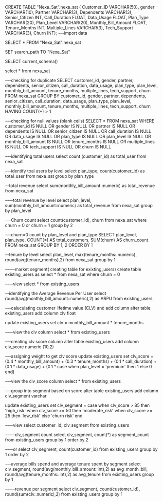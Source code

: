 CREATE TABLE "Nexa_Sat".nexa_sat (
Customer_ID VARCHAR(50),
gender VARCHAR(10),
Partner VARCHAR(3),
Dependents VARCHAR(3),
Senior_Citizen INT,
Call_Duration FLOAT,
Data_Usage FLOAT,
Plan_Type VARCHAR(20),
Plan_Level VARCHAR(20),
Monthly_Bill_Amount FLOAT,
Tenure_Months INT,
Multiple_Lines VARCHAR(3),
Tech_Support VARCHAR(3),
Churn INT);
---import data

SELECT *
FROM "Nexa_Sat".nexa_sat

SET search_path TO "Nexa_Sat"

SELECT current_schema()

select *
from nexa_sat

---checking for duplicate
SELECT
customer_id, gender, partner, dependents,
senior_citizen, call_duration, data_usage,
plan_type, plan_level, monthly_bill_amount,
tenure_months, multiple_lines, tech_support,
churn
FROM
nexa_sat
GROUP BY
customer_id, gender, partner, dependents,
senior_citizen, call_duration, data_usage,
plan_type, plan_level, monthly_bill_amount,
tenure_months, multiple_lines, tech_support,
churn
HAVING COUNT(*) > 1

---checking for null values (blank cells)
SELECT *
FROM nexa_sat
WHERE customer_id IS NULL
OR gender IS NULL
OR partner IS NULL
OR dependents IS NULL
OR senior_citizen IS NULL
OR call_duration IS NULL
OR data_usage IS NULL
OR plan_type IS NULL
OR plan_level IS NULL
OR monthly_bill_amount IS NULL
OR tenure_months IS NULL
OR multiple_lines IS NULL
OR tech_support IS NULL
OR churn IS NULL

---identifying total users
select count (customer_id) as total_user
from nexa_sat

---identify toal users by level
select plan_type, count(customer_id) as total_user
from nexa_sat
group by plan_type

--total revenue
select sum(monthly_bill_amount::numeric) as total_revenue
from nexa_sat

----total revenue by level
select plan_level, sum(monthly_bill_amount::numeric) as total_revenue
from nexa_sat
group by plan_level

---Churn count
select count(customer_id), churn
from nexa_sat
where churn = 0 or churn = 1
group by 2

---churn=0 count by plan_level and plan_type
SELECT
plan_level,
plan_type,
COUNT(*) AS total_customers,
SUM(churn) AS churn_count
FROM
nexa_sat
GROUP BY 1, 2
ORDER BY 1

--tenure by level
select plan_level, max(tenure_months::numeric), round(avg(tenure_months),2)
from nexa_sat
group by 1

-----market segment( creating table for exixting_users)
create table existing_users as
select *
from nexa_sat
where churn = 0

----view
select *
from existing_users

--identifying the Average Revenue Per User
select round(avg(monthly_bill_amount::numeric),2) as ARPU
from existing_users

---caluculating customer lifetime value (CLV) and add column
alter table existing_users
add column clv float

update existing_users
set clv = monthly_bill_amount * tenure_months

----view the clv column
select *
from existing_users

---creating clv score column
alter table existing_users
add column clv_score numeric (10,2)

---assigning weight to get clv score
update existing_users
set clv_score = (0.4 * monthly_bill_amount) + (0.3 * tenure_months) + (0.1 * call_duration) + (0.1 * data_usage) + (0.1 * case when plan_level = 'premium' then 1 else 0 end)

---view the clv_score column
select *
from existing_users

---group into segment based on score
alter table existing_users
add column clv_segment varchar

update existing_users
set clv_segment =
case
when clv_score > 85 then 'high_risk'
when clv_score >= 50 then 'moderate_risk'
when clv_score >= 25 then 'low_risk'
else 'churn risk' end

----view
select customer_id, clv_segment
from existing_users

-----clv_segment count
select clv_segment, count(*) as segment_count
from existing_users
group by 1
order by 2

----or
select clv_segment, count(customer_id)
from existing_users
group by 1
order by 2

---average bills spend and average tenure spent by segment
select clv_segment, round(avg(monthly_bill_amount::int),2) as avg_month_bill, round(avg(tenure_months::int),2) as avg_tenure
from existing_users
group by 1

-----revenue per segment
select clv_segment, count(customer_id), round(sum(clv::numeric),2)
from existing_users
group by 1
